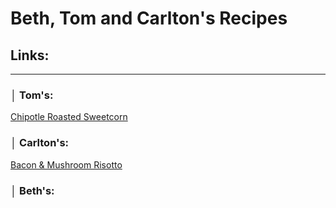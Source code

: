 # Beth, Tom and Carlton's Recipes

## Links:

---

### │ Tom's:

[Chipotle Roasted Sweetcorn](/chipotle-roasted-sweetcorn.md)

### │ Carlton's:

[Bacon & Mushroom Risotto](/risotto.md)

### │ Beth's:
